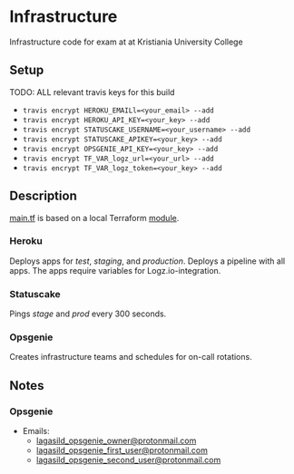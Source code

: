 # Infrastructure
Infrastructure code for exam at at Kristiania University College

## Setup 
TODO: ALL relevant travis keys for this build
* `travis encrypt HEROKU_EMAILl=<your_email> --add`
* `travis encrypt HEROKU_API_KEY=<your_key> --add`
* `travis encrypt STATUSCAKE_USERNAME=<your_username> --add`
* `travis encrypt STATUSCAKE_APIKEY=<your_key> --add`
* `travis encrypt OPSGENIE_API_KEY=<your_key> --add`
* `travis encrypt TF_VAR_logz_url=<your_url> --add`
* `travis encrypt TF_VAR_logz_token=<your_key> --add`

## Description 
[main.tf](./main.tf) is based on a local Terraform [module](./module). 

### Heroku
Deploys apps for _test_, _staging_, and _production_.
Deploys a pipeline with all apps. The apps require variables for 
Logz.io-integration. 

### Statuscake 
Pings _stage_ and _prod_ every 300 seconds. 

### Opsgenie 
Creates infrastructure teams and schedules for 
on-call rotations. 



 

## Notes 
### Opsgenie
* Emails: 
    * lagasild_opsgenie_owner@protonmail.com
    * lagasild_opsgenie_first_user@protonmail.com
    * lagasild_opsgenie_second_user@protonmail.com